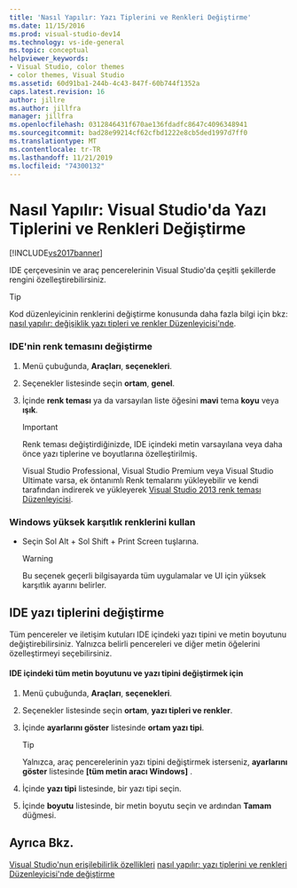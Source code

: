 ```yaml
---
title: 'Nasıl Yapılır: Yazı Tiplerini ve Renkleri Değiştirme'
ms.date: 11/15/2016
ms.prod: visual-studio-dev14
ms.technology: vs-ide-general
ms.topic: conceptual
helpviewer_keywords:
- Visual Studio, color themes
- color themes, Visual Studio
ms.assetid: 60d91ba1-244b-4c43-847f-60b744f1352a
caps.latest.revision: 16
author: jillre
ms.author: jillfra
manager: jillfra
ms.openlocfilehash: 0312846431f670ae136fdadfc8647c4096348941
ms.sourcegitcommit: bad28e99214cf62cfbd1222e8cb5ded1997d7ff0
ms.translationtype: MT
ms.contentlocale: tr-TR
ms.lasthandoff: 11/21/2019
ms.locfileid: "74300132"
---
```

# <a name="how-to-change-fonts-and-colors-in-visual-studio"></a>Nasıl Yapılır: Visual Studio'da Yazı Tiplerini ve Renkleri Değiştirme
[!INCLUDE[vs2017banner](../includes/vs2017banner.md)]

IDE çerçevesinin ve araç pencerelerinin Visual Studio'da çeşitli şekillerde rengini özelleştirebilirsiniz.

> [!TIP]
> Kod düzenleyicinin renklerini değiştirme konusunda daha fazla bilgi için bkz: [nasıl yapılır: değişiklik yazı tipleri ve renkler Düzenleyicisi'nde](../ide/reference/how-to-change-fonts-and-colors-in-the-editor.md).

### <a name="change-the-color-theme-of-the-ide"></a>IDE'nin renk temasını değiştirme

1. Menü çubuğunda, **Araçları**, **seçenekleri**.

2. Seçenekler listesinde seçin **ortam**, **genel**.

3. İçinde **renk teması** ya da varsayılan liste öğesini **mavi** tema **koyu** veya **ışık**.

    > [!IMPORTANT]
    > Renk teması değiştirdiğinizde, IDE içindeki metin varsayılana veya daha önce yazı tiplerine ve boyutlarına özelleştirilmiş.
    >
    >  Visual Studio Professional, Visual Studio Premium veya Visual Studio Ultimate varsa, ek öntanımlı Renk temalarını yükleyebilir ve kendi tarafından indirerek ve yükleyerek [Visual Studio 2013 renk teması Düzenleyicisi](https://marketplace.visualstudio.com/items?itemName=MatthewJohnsonMSFT.VisualStudio2013ColorThemeEditor).

### <a name="use-windows-high-contrast-colors"></a>Windows yüksek karşıtlık renklerini kullan

- Seçin Sol Alt + Sol Shift + Print Screen tuşlarına.

    > [!WARNING]
    > Bu seçenek geçerli bilgisayarda tüm uygulamalar ve UI için yüksek karşıtlık ayarını belirler.

## <a name="change-ide-fonts"></a>IDE yazı tiplerini değiştirme
 Tüm pencereler ve iletişim kutuları IDE içindeki yazı tipini ve metin boyutunu değiştirebilirsiniz. Yalnızca belirli pencereleri ve diğer metin öğelerini özelleştirmeyi seçebilirsiniz.

#### <a name="to-change-the-font-and-size-of-all-text-in-the-ide"></a>IDE içindeki tüm metin boyutunu ve yazı tipini değiştirmek için

1. Menü çubuğunda, **Araçları**, **seçenekleri**.

2. Seçenekler listesinde seçin **ortam**, **yazı tipleri ve renkler**.

3. İçinde **ayarlarını göster** listesinde **ortam yazı tipi**.

    > [!TIP]
    > Yalnızca, araç pencerelerinin yazı tipini değiştirmek isterseniz, **ayarlarını göster** listesinde **[tüm metin aracı Windows]** .

4. İçinde **yazı tipi** listesinde, bir yazı tipi seçin.

5. İçinde **boyutu** listesinde, bir metin boyutu seçin ve ardından **Tamam** düğmesi.

## <a name="see-also"></a>Ayrıca Bkz.
 [Visual Studio'nun erişilebilirlik özellikleri](../ide/reference/accessibility-features-of-visual-studio.md) [nasıl yapılır: yazı tiplerini ve renkleri Düzenleyicisi'nde değiştirme](../ide/reference/how-to-change-fonts-and-colors-in-the-editor.md)
